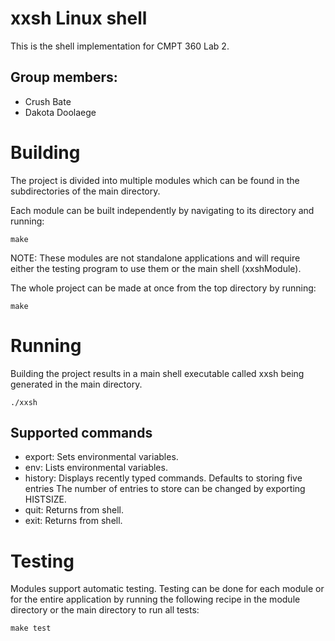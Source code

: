 # xxsh Linux shell
This is the shell implementation for CMPT 360 Lab 2.

## Group members:
- Crush Bate
- Dakota Doolaege

# Building
The project is divided into multiple modules which can be found in the
subdirectories of the main directory.

Each module can be built independently by navigating to its directory and 
running:

```
make
```

NOTE: These modules are not standalone applications and will require either the
testing program to use them or the main shell (xxshModule).

The whole project can be made at once from the top directory by running: 

```
make
```

# Running
Building the project results in a main shell executable called xxsh being
generated in the main directory.

```
./xxsh
```

## Supported commands
- export:     Sets environmental variables.
- env:        Lists environmental variables.
- history:    Displays recently typed commands. Defaults to storing five 
            entries
            The number of entries to store can be changed by exporting
            HISTSIZE.
- quit:       Returns from shell.
- exit:       Returns from shell.

# Testing
Modules support automatic testing. Testing can be done for each module or for
the entire application by running the following recipe in the module directory
or the main directory to run all tests:

```
make test
```
